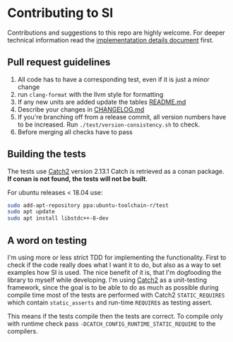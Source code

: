 # Contributing to SI

Contributions and suggestions to this repo are highly welcome. For deeper technical information read the [implementatation details document](doc/implementation-details.md) first.

## Pull request guidelines

1.  All code has to have a corresponding test, even if it is just a minor change
2.  run `clang-format` with the llvm style for formatting 
3.  If any new units are added update the tables [README.md](README.md)
4.  Describe your changes in [CHANGELOG.md](CHANGELOG.md)
5.  If you're branching off from a release commit, all version numbers have to be increased. Run `./test/version-consistency.sh` to check. 
6.  Before merging all checks have to pass

## Building the tests

The tests use [Catch2](https://github.com/catchorg/Catch2) version 2.13.1 Catch is retrieved as a conan package. **If conan is not found, the tests will not be built**. 

For ubuntu releases < 18.04 use:

```bash
sudo add-apt-repository ppa:ubuntu-toolchain-r/test
sudo apt update
sudo apt install libstdc++-8-dev
```

## A word on testing

I'm using more or less strict TDD for implementing the functionality. First to check if the code really does what I want it to do, but also as a way to set examples how SI is used. The nice benefit of it is, that I'm dogfooding the library to myself while developing. I'm using [Catch2](https://github.com/catchorg/Catch2) as a unit-testing framework, since the goal is to be able to do as much as possible during compile time most of the tests are performed with Catch2 `STATIC_REQUIRES` which contain `static_asserts` and run-time `REQUIRE`s as testing assert.

This means if the tests compile then the tests are correct. To compile only with runtime check pass `-DCATCH_CONFIG_RUNTIME_STATIC_REQUIRE` to the compilers.
